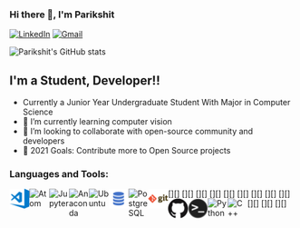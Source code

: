 ### Hi there 👋, I'm Parikshit

[![LinkedIn](https://img.shields.io/badge/LinkedIn-0077B5?style=for-the-badge&logo=linkedin&logoColor=white)](https://www.linkedin.com/in/parikshit-singh-rathore-1a0964194/)
[![Gmail](https://img.shields.io/badge/Gmail-D14836?style=for-the-badge&logo=gmail&logoColor=white)](mailto:14.parikshitsingh@gmail.com?subject=Pretty%20Impressed%20By%20Your%20Github%20Profile)

![Parikshit's GitHub stats](https://github-readme-stats.vercel.app/api?username=parikshit14&show_icons=true&theme=dark)


## I'm a Student, Developer!!
- Currently a Junior Year Undergraduate Student With Major in Computer Science
- 🌱 I’m currently learning computer vision
- 👯 I’m looking to collaborate with open-source community and developers
- 🥅 2021 Goals: Contribute more to Open Source projects

### Languages and Tools:

[<img align="left" alt="Visual Studio Code" width="35px" src="https://raw.githubusercontent.com/github/explore/80688e429a7d4ef2fca1e82350fe8e3517d3494d/topics/visual-studio-code/visual-studio-code.png" />][]
[<img align="left" alt="Atom" width="35px" src="https://img.shields.io/badge/Atom-66595C?style=for-the-badge&logo=Atom&logoColor=white" />][]
[<img align="left" alt="Jupyter" width="35px" src="https://img.shields.io/badge/Jupyter-F37626.svg?&style=for-the-badge&logo=Jupyter&logoColor=white" />][]
[<img align="left" alt="Anaconda" width="35px" src="https://img.shields.io/badge/conda-342B029.svg?&style=for-the-badge&logo=anaconda&logoColor=white" />][]
[<img align="left" alt="Ubuntu" width="35px" src="https://img.shields.io/badge/Ubuntu-E95420?style=for-the-badge&logo=ubuntu&logoColor=white" />][]
[<img align="left" alt="SQL" width="35px" src="https://raw.githubusercontent.com/github/explore/80688e429a7d4ef2fca1e82350fe8e3517d3494d/topics/sql/sql.png" />][]
[<img align="left" alt="PostgreSQL" width="35px" src="https://img.shields.io/badge/PostgreSQL-316192?style=for-the-badge&logo=postgresql&logoColor=white" />][]
[<img align="left" alt="Git" width="35px" src="https://raw.githubusercontent.com/github/explore/80688e429a7d4ef2fca1e82350fe8e3517d3494d/topics/git/git.png" />][]
[<img align="left" alt="GitHub" width="35px" src="https://raw.githubusercontent.com/github/explore/78df643247d429f6cc873026c0622819ad797942/topics/github/github.png" />][]
[<img align="left" alt="Terminal" width="35px" src="https://raw.githubusercontent.com/github/explore/80688e429a7d4ef2fca1e82350fe8e3517d3494d/topics/terminal/terminal.png" />][]
[<img align="left" alt="Python" width="35px" src="https://img.shields.io/badge/Python-14354C?style=for-the-badge&logo=python&logoColor=white" />][]
[<img align="left" alt="C++" width="35px" src="https://img.shields.io/badge/C%2B%2B-00599C?style=for-the-badge&logo=c%2B%2B&logoColor=white" />][]
</br>
